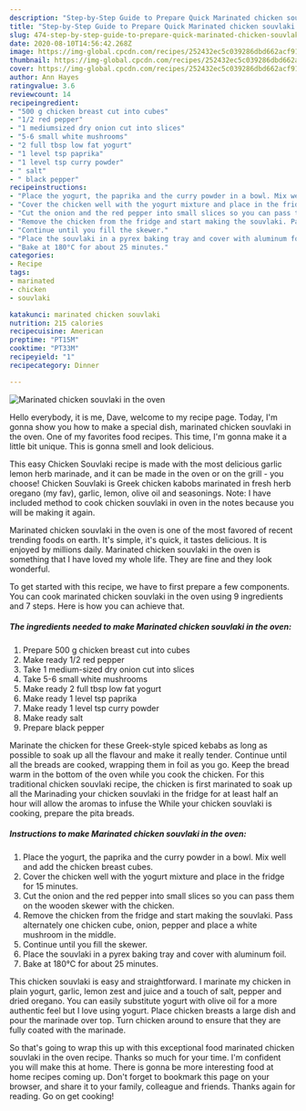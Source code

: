```yaml
---
description: "Step-by-Step Guide to Prepare Quick Marinated chicken souvlaki in the oven"
title: "Step-by-Step Guide to Prepare Quick Marinated chicken souvlaki in the oven"
slug: 474-step-by-step-guide-to-prepare-quick-marinated-chicken-souvlaki-in-the-oven
date: 2020-08-10T14:56:42.268Z
image: https://img-global.cpcdn.com/recipes/252432ec5c039286dbd662acf91e978d/751x532cq70/marinated-chicken-souvlaki-in-the-oven-recipe-main-photo.jpg
thumbnail: https://img-global.cpcdn.com/recipes/252432ec5c039286dbd662acf91e978d/751x532cq70/marinated-chicken-souvlaki-in-the-oven-recipe-main-photo.jpg
cover: https://img-global.cpcdn.com/recipes/252432ec5c039286dbd662acf91e978d/751x532cq70/marinated-chicken-souvlaki-in-the-oven-recipe-main-photo.jpg
author: Ann Hayes
ratingvalue: 3.6
reviewcount: 14
recipeingredient:
- "500 g chicken breast cut into cubes"
- "1/2 red pepper"
- "1 mediumsized dry onion cut into slices"
- "5-6 small white mushrooms"
- "2 full tbsp low fat yogurt"
- "1 level tsp paprika"
- "1 level tsp curry powder"
- " salt"
- " black pepper"
recipeinstructions:
- "Place the yogurt, the paprika and the curry powder in a bowl. Mix well and add the chicken breast cubes."
- "Cover the chicken well with the yogurt mixture and place in the fridge for 15 minutes."
- "Cut the onion and the red pepper into small slices so you can pass them on the wooden skewer with the chicken."
- "Remove the chicken from the fridge and start making the souvlaki. Pass alternately one chicken cube, onion, pepper and place a white mushroom in the middle."
- "Continue until you fill the skewer."
- "Place the souvlaki in a pyrex baking tray and cover with aluminum foil."
- "Bake at 180°C for about 25 minutes."
categories:
- Recipe
tags:
- marinated
- chicken
- souvlaki

katakunci: marinated chicken souvlaki 
nutrition: 215 calories
recipecuisine: American
preptime: "PT15M"
cooktime: "PT33M"
recipeyield: "1"
recipecategory: Dinner

---
```



![Marinated chicken souvlaki in the oven](https://img-global.cpcdn.com/recipes/252432ec5c039286dbd662acf91e978d/751x532cq70/marinated-chicken-souvlaki-in-the-oven-recipe-main-photo.jpg)

Hello everybody, it is me, Dave, welcome to my recipe page. Today, I'm gonna show you how to make a special dish, marinated chicken souvlaki in the oven. One of my favorites food recipes. This time, I'm gonna make it a little bit unique. This is gonna smell and look delicious.

This easy Chicken Souvlaki recipe is made with the most delicious garlic lemon herb marinade, and it can be made in the oven or on the grill - you choose! Chicken Souvlaki is Greek chicken kabobs marinated in fresh herb oregano (my fav), garlic, lemon, olive oil and seasonings. Note: I have included method to cook chicken souvlaki in oven in the notes because you will be making it again.

Marinated chicken souvlaki in the oven is one of the most favored of recent trending foods on earth. It's simple, it's quick, it tastes delicious. It is enjoyed by millions daily. Marinated chicken souvlaki in the oven is something that I have loved my whole life. They are fine and they look wonderful.


To get started with this recipe, we have to first prepare a few components. You can cook marinated chicken souvlaki in the oven using 9 ingredients and 7 steps. Here is how you can achieve that.

<!--inarticleads1-->

##### The ingredients needed to make Marinated chicken souvlaki in the oven:

1. Prepare 500 g chicken breast cut into cubes
1. Make ready 1/2 red pepper
1. Take 1 medium-sized dry onion cut into slices
1. Take 5-6 small white mushrooms
1. Make ready 2 full tbsp low fat yogurt
1. Make ready 1 level tsp paprika
1. Make ready 1 level tsp curry powder
1. Make ready  salt
1. Prepare  black pepper


Marinate the chicken for these Greek-style spiced kebabs as long as possible to soak up all the flavour and make it really tender. Continue until all the breads are cooked, wrapping them in foil as you go. Keep the bread warm in the bottom of the oven while you cook the chicken. For this traditional chicken souvlaki recipe, the chicken is first marinated to soak up all the Marinading your chicken souvlaki in the fridge for at least half an hour will allow the aromas to infuse the While your chicken souvlaki is cooking, prepare the pita breads. 

<!--inarticleads2-->

##### Instructions to make Marinated chicken souvlaki in the oven:

1. Place the yogurt, the paprika and the curry powder in a bowl. Mix well and add the chicken breast cubes.
1. Cover the chicken well with the yogurt mixture and place in the fridge for 15 minutes.
1. Cut the onion and the red pepper into small slices so you can pass them on the wooden skewer with the chicken.
1. Remove the chicken from the fridge and start making the souvlaki. Pass alternately one chicken cube, onion, pepper and place a white mushroom in the middle.
1. Continue until you fill the skewer.
1. Place the souvlaki in a pyrex baking tray and cover with aluminum foil.
1. Bake at 180°C for about 25 minutes.


This chicken souvlaki is easy and straightforward. I marinate my chicken in plain yogurt, garlic, lemon zest and juice and a touch of salt, pepper and dried oregano. You can easily substitute yogurt with olive oil for a more authentic feel but I love using yogurt. Place chicken breasts a large dish and pour the marinade over top. Turn chicken around to ensure that they are fully coated with the marinade. 

So that's going to wrap this up with this exceptional food marinated chicken souvlaki in the oven recipe. Thanks so much for your time. I'm confident you will make this at home. There is gonna be more interesting food at home recipes coming up. Don't forget to bookmark this page on your browser, and share it to your family, colleague and friends. Thanks again for reading. Go on get cooking!

